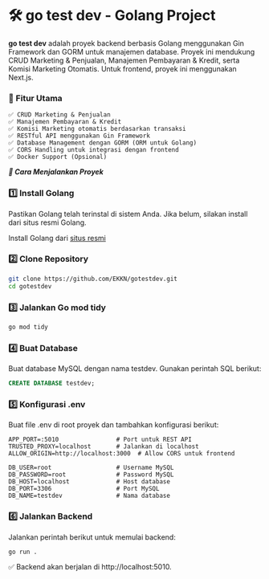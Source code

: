 # 🛠 go test dev - Golang Project


**go test dev** adalah proyek backend berbasis Golang menggunakan Gin Framework dan GORM untuk manajemen database. Proyek ini mendukung CRUD Marketing & Penjualan, Manajemen Pembayaran & Kredit, serta Komisi Marketing Otomatis.
Untuk frontend, proyek ini menggunakan Next.js.

### 📌 Fitur Utama
```
✅ CRUD Marketing & Penjualan
✅ Manajemen Pembayaran & Kredit
✅ Komisi Marketing otomatis berdasarkan transaksi
✅ RESTful API menggunakan Gin Framework
✅ Database Management dengan GORM (ORM untuk Golang)
✅ CORS Handling untuk integrasi dengan frontend
✅ Docker Support (Opsional)
```

***🚀 Cara Menjalankan Proyek***

### 1️⃣ Install Golang
Pastikan Golang telah terinstal di sistem Anda.
Jika belum, silakan install dari situs resmi Golang.

Install Golang dari [situs resmi](https://go.dev/doc/install)

### 2️⃣ Clone Repository
```bash
git clone https://github.com/EKKN/gotestdev.git
cd gotestdev
```


### 3️⃣ Jalankan Go mod tidy
```bash
go mod tidy
```


### 4️⃣ Buat Database
Buat database MySQL dengan nama testdev.
Gunakan perintah SQL berikut:
```sql
CREATE DATABASE testdev;
```


### 5️⃣ Konfigurasi .env
Buat file .env di root proyek dan tambahkan konfigurasi berikut:
```env
APP_PORT=:5010                # Port untuk REST API
TRUSTED_PROXY=localhost       # Jalankan di localhost
ALLOW_ORIGIN=http://localhost:3000  # Allow CORS untuk frontend

DB_USER=root                  # Username MySQL
DB_PASSWORD=root              # Password MySQL
DB_HOST=localhost             # Host database
DB_PORT=3306                  # Port MySQL
DB_NAME=testdev               # Nama database
```


### 6️⃣ Jalankan Backend
Jalankan perintah berikut untuk memulai backend:
```sh
go run .
```
✅ Backend akan berjalan di http://localhost:5010.